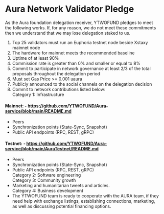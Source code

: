 # Aura Network Validator Pledge
As the Aura foundation delegation receiver, YTWOFUND pledges to meet the following works. If, for any reason, we do not meet these commitments then we understand that we may lose delegation staked to us.

1. Top 25 validators must run an Euphoria testnet node beside Xstaxy mainnet node
2. The hardware for mainnet meets the recommended baseline    
3. Uptime of at least 90%
4. Commission rate is greater than 0% and smaller or equal to 8%
5. Commit to participate in network governance at least 2/3 of the total proposals throughout the delegation period
6. Must set Gas Price >= 0.001 uaura
7. Publicly announced to the social channels on the delegation decision
8. Commit to network contributions listed below:</br> 
Category 1: Infrastructure</br>
#### Mainnet: - https://github.com/YTWOFUND/Aura-service/blob/main/README.md
- Peers
- Synchronization points (State-Sync, Snapshot)
- Public API endpoints (RPC, REST, gRPC)</br>
#### Testnet: - https://github.com/YTWOFUND/Aura-service/blob/main/AuraTestnet/README.md
- Peers
- Synchronization points (State-Sync, Snapshot)
- Public API endpoints (RPC, REST, gRPC)</br>
Category 2: Software engineering</br>
Category 3: Community growth</br>
- Marketing and humanitarian tweets and articles.</br>
Category 4: Business development</br>
- The YTWOFUND team is ready to cooperate with the AURA team, if they need help with exchange listings, establishing connections, marketing, as well as discussing potential financing options.

